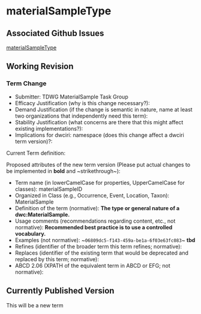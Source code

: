 # materialSampleType
## Associated Github Issues
[materialSampleType]([https://github.com/tdwg/material-sample/issues/20](https://github.com/tdwg/material-sample/issues/14))
## Working Revision
### Term Change
* Submitter: TDWG MaterialSample Task Group
* Efficacy Justification (why is this change necessary?): 
* Demand Justification (if the change is semantic in nature, name at least two organizations that independently need this term): 
* Stability Justification (what concerns are there that this might affect existing implementations?): 
* Implications for dwciri: namespace (does this change affect a dwciri term version)?: 

Current Term definition: 

Proposed attributes of the new term version (Please put actual changes to be implemented in **bold** and ~strikethrough~):

* Term name (in lowerCamelCase for properties, UpperCamelCase for classes): materialSampleID
* Organized in Class (e.g., Occurrence, Event, Location, Taxon): MaterialSample
* Definition of the term (normative): **The type or general nature of a dwc:MaterialSample.**
* Usage comments (recommendations regarding content, etc., not normative): **Recommended best practice is to use a controlled vocabulary.**
* Examples (not normative): ~`06809dc5-f143-459a-be1a-6f03e63fc083`~ **tbd**
* Refines (identifier of the broader term this term refines; normative): 
* Replaces (identifier of the existing term that would be deprecated and replaced by this term; normative): 
* ABCD 2.06 (XPATH of the equivalent term in ABCD or EFG; not normative): 
## Currently Published Version
This will be a new term
